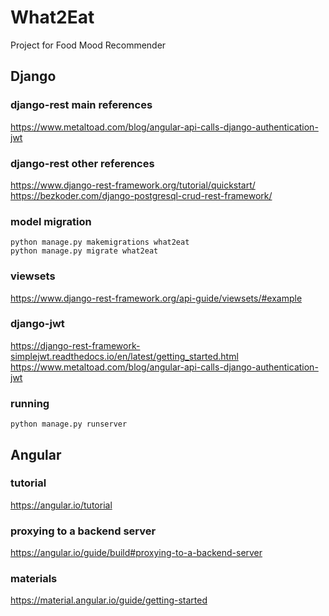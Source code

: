 # What2Eat
Project for Food Mood Recommender

## Django
### django-rest main references
https://www.metaltoad.com/blog/angular-api-calls-django-authentication-jwt <br>

### django-rest other references
https://www.django-rest-framework.org/tutorial/quickstart/ <br>
https://bezkoder.com/django-postgresql-crud-rest-framework/ <br>

### model migration
`python manage.py makemigrations what2eat` <br>
`python manage.py migrate what2eat` <br>

### viewsets
https://www.django-rest-framework.org/api-guide/viewsets/#example <br>

### django-jwt
https://django-rest-framework-simplejwt.readthedocs.io/en/latest/getting_started.html <br>
https://www.metaltoad.com/blog/angular-api-calls-django-authentication-jwt <br>

### running
`python manage.py runserver` <br>

## Angular

### tutorial
https://angular.io/tutorial <br>

### proxying to a backend server
https://angular.io/guide/build#proxying-to-a-backend-server <br>

### materials
https://material.angular.io/guide/getting-started <br>


